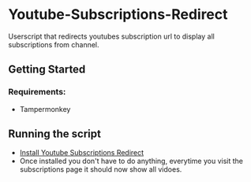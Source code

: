# Youtube-Subscriptions-Redirect
Userscript that redirects youtubes subscription url to display all subscriptions from channel.

## Getting Started
### Requirements:
- Tampermonkey

## Running the script
- [Install Youtube Subscriptions Redirect](https://raw.githubusercontent.com/spacegIider/Youtube-Subscriptions-Redirect/master/redirect.js)
- Once installed you don't have to do anything, everytime you visit the subscriptions page it should now show all vidoes.
